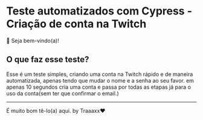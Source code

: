 # Teste automatizados com Cypress - Criação de conta na Twitch

👋 Seja bem-vindo(a)!

## O que faz esse teste?

Esse é um teste simples, criando uma conta na Twitch rápido e de maneira automatizada, apenas tendo que mudar o nome e a senha ao seu favor. em apenas 10 segundos cria uma conta e passa por todas as etapas já para o uso da conta(sem ter que confirmar o email.)

___

É muito bom tê-lo(a) aqui.
 by Traaaxx❤️
